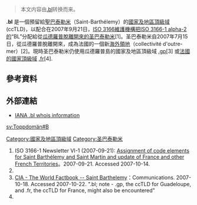> 本文内容由[.bl](https://zh.wikipedia.org/wiki/.bl)转换而来。


**.bl** 是一個預留給[聖巴泰勒米](../Page/聖巴泰勒米.md "wikilink")（Saint-Barthélemy）的[國家及地區頂級域](https://zh.wikipedia.org/wiki/國家及地區頂級域 "wikilink") (ccTLD)，以配合在2007年9月21日，[ISO 3166維護機構把](../Page/ISO_3166.md "wikilink")[ISO 3166-1 alpha-2的](../Page/ISO_3166-1.md "wikilink")“BL”分配給從[瓜德羅普脫離開來的圣巴泰勒米](../Page/瓜德罗普.md "wikilink")\[1\]。圣巴泰勒米自2007年7月15日，從瓜德羅普脫離開來，成為法國的一個新[海外領地](https://zh.wikipedia.org/wiki/境外領 "wikilink")（collectivité d'outre-mer）\[2\]。現時圣巴泰勒米仍使用瓜德羅普島的國家及地區頂級域 [.gp](../Page/.gp.md "wikilink")\[3\] 或[法國的國家頂級域](https://zh.wikipedia.org/wiki/法国 "wikilink") [.fr](https://zh.wikipedia.org/wiki/.fr "wikilink")\[4\].

## 參考資料

## 外部連結

  - [IANA .bl whois information](http://www.iana.org/root-whois/bl.htm)

[sv:Toppdomän\#B](https://zh.wikipedia.org/wiki/sv:Toppdomän#B "wikilink")

[Category:國家及地區頂級域](https://zh.wikipedia.org/wiki/Category:國家及地區頂級域 "wikilink") [Category:圣巴泰勒米](https://zh.wikipedia.org/wiki/Category:圣巴泰勒米 "wikilink")

1.  ISO 3166-1 Newsletter VI-1 (2007-09-21): [Assignment of code elements for Saint Barthélemy and Saint Martin and update of France and other French Territories](http://www.iso.org/iso/newsletter_vi-1.pdf)。2007-09-21. Accessed 2007-10-14.
2.
3.  [CIA - The World Factbook -- Saint Barthelemy](https://www.cia.gov/library/publications/the-world-factbook/geos/tb.html#Comm)：Communications. 2007-10-18. Accessed 2007-10-22. ".bl; note - .gp, the ccTLD for Guadeloupe, and .fr, the ccTLD for France, might also be encountered"
4.